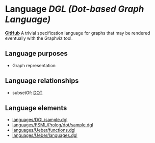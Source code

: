 # Language _DGL (Dot-based Graph Language)_
**[GitHub](https://github.com/softlang/yas/blob/master/DGL)**
A trivial specification language for graphs that may be rendered eventually with the Graphviz tool.

## Language purposes
* Graph representation

## Language relationships
* subsetOf: [DOT](http://softlang.github.io/yas/languages/DOT.html)

## Language elements
* [languages/DGL/sample.dgl](../../languages/DGL/sample.dgl)
* [languages/FSML/Prolog/dot/sample.dgl](../../languages/FSML/Prolog/dot/sample.dgl)
* [languages/Ueber/functions.dgl](../../languages/Ueber/functions.dgl)
* [languages/Ueber/languages.dgl](../../languages/Ueber/languages.dgl)
